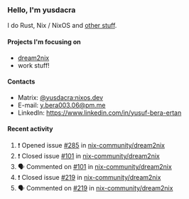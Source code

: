 ### Hello, I'm yusdacra

I do Rust, Nix / NixOS and [other stuff](https://gaze.systems/).

#### Projects I'm focusing on

- [dream2nix](https://github.com/nix-community/dream2nix)
- work stuff!

#### Contacts

- Matrix: [@yusdacra:nixos.dev](https://matrix.to/#/@yusdacra:nixos.dev)
- E-mail: y.bera003.06@pm.me
- LinkedIn: https://www.linkedin.com/in/yusuf-bera-ertan

#### Recent activity

<!--START_SECTION:activity-->
1. ❗️ Opened issue [#285](https://github.com/nix-community/dream2nix/issues/285) in [nix-community/dream2nix](https://github.com/nix-community/dream2nix)
2. ❗️ Closed issue [#101](https://github.com/nix-community/dream2nix/issues/101) in [nix-community/dream2nix](https://github.com/nix-community/dream2nix)
3. 🗣 Commented on [#101](https://github.com/nix-community/dream2nix/issues/101) in [nix-community/dream2nix](https://github.com/nix-community/dream2nix)
4. ❗️ Closed issue [#219](https://github.com/nix-community/dream2nix/issues/219) in [nix-community/dream2nix](https://github.com/nix-community/dream2nix)
5. 🗣 Commented on [#219](https://github.com/nix-community/dream2nix/issues/219) in [nix-community/dream2nix](https://github.com/nix-community/dream2nix)
<!--END_SECTION:activity-->
